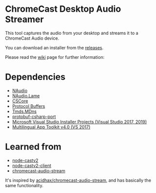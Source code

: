 # ChromeCast Desktop Audio Streamer

This tool captures the audio from your desktop and streams it to a ChromeCast Audio device.

You can download an installer from the [releases](https://github.com/SamDel/ChromeCast-Desktop-Audio-Streamer/releases).

Please read the [wiki](https://github.com/SamDel/ChromeCast-Desktop-Audio-Streamer/wiki) page for further information: 



# Dependencies

- [NAudio](https://github.com/naudio/NAudio)
- [NAudio.Lame](https://github.com/Corey-M/NAudio.Lame)
- [CSCore](https://github.com/filoe/cscore)
- [Protocol Buffers](https://github.com/google/protobuf)
- [Tmds.MDns](https://github.com/tmds/Tmds.MDns)
- [protobuf-csharp-port](https://github.com/jskeet/protobuf-csharp-port)
- [Microsoft Visual Studio Installer Projects (Visual Studio 2017, 2019)](https://marketplace.visualstudio.com/items?itemName=VisualStudioClient.MicrosoftVisualStudio2017InstallerProjects)
- [Multilingual App Toolkit v4.0 (VS 2017)](https://marketplace.visualstudio.com/items?itemName=MultilingualAppToolkit.MultilingualAppToolkit-18308)

# Learned from

- [node-castv2](https://github.com/thibauts/node-castv2)
- [node-castv2-client](https://github.com/thibauts/node-castv2-client)
- [chromecast-audio-stream](https://github.com/acidhax/chromecast-audio-stream)

It's inspired by [acidhax/chromecast-audio-stream](https://github.com/acidhax/chromecast-audio-stream), and has basically the same functionality.
